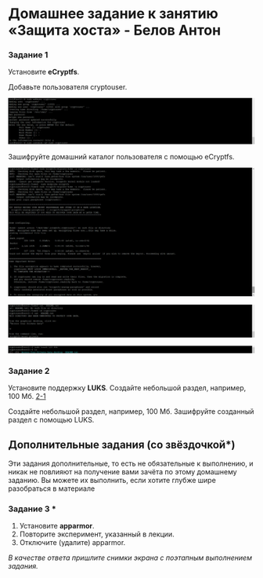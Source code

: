 # Домашнее задание к занятию  «Защита хоста» - Белов Антон


### Задание 1

 Установите **eCryptfs**.
 
 Добавьте пользователя cryptouser.
 
  ![1-1](./scrshts/13_2/tz_1.1.png)
  
 Зашифруйте домашний каталог пользователя с помощью eCryptfs.

  ![1-2](./scrshts/13_2/tz_1.2.png)

  ![1-3](./scrshts/13_2/tz_1.3.png)

  ![1-4](./scrshts/13_2/tz_1.4.png)


### Задание 2

 Установите поддержку **LUKS**.
 Создайте небольшой раздел, например, 100 Мб. 
[2-1](./scrshts/13_2/tz_2.1.png)

 Создайте небольшой раздел, например, 100 Мб.
 Зашифруйте созданный раздел с помощью LUKS.




## Дополнительные задания (со звёздочкой*)

Эти задания дополнительные, то есть не обязательные к выполнению, и никак не повлияют на получение вами зачёта по этому домашнему заданию. Вы можете их выполнить, если хотите глубже шире разобраться в материале

### Задание 3 *

1. Установите **apparmor**.
2. Повторите эксперимент, указанный в лекции.
3. Отключите (удалите) apparmor.


*В качестве ответа пришлите снимки экрана с поэтапным выполнением задания.*


